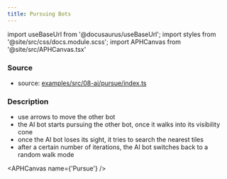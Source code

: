 ```yaml
---
title: Pursuing Bots
---
```


import useBaseUrl from '@docusaurus/useBaseUrl';
import styles from '@site/src/css/docs.module.scss';
import APHCanvas from '@site/src/APHCanvas.tsx'

### Source 
- source: [examples/src/08-ai/pursue/index.ts](https://github.com/APHGames/examples/blob/main/src/08-ai/pursue/index.ts)

### Description
- use arrows to move the other bot
- the AI bot starts pursuing the other bot, once it walks into its visibility cone
- once the AI bot loses its sight, it tries to search the nearest tiles
- after a certain number of iterations, the AI bot switches back to a random walk mode

<APHCanvas name={'Pursue'} />

